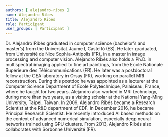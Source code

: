 ```yaml
---
authors: [ alejandro-ribes ]
name: Alejandro Ribes 
title: Alejandro Ribes
role: Participant
user_groups: [ Participant ]
---
```


Dr. Alejandro Ribés graduated in computer science (bachelor’s and master’s) from the Universitat Jaume I, Castelló (ES). He later graduated, from Université de Nice Sophia-Antipolis (FR), in a master in image processing and computer vision. Alejandro Ribés also holds a Ph.D. in multispectral imaging applied to fine art paintings, from the Ecole Nationale Supérieure des Télécommunications (FR). He later was a postdoctoral fellow at the CEA laboratory in Orsay (FR), working on parallel MRI reconstruction. During this postdoc he was appointed as a lecturer at the Computer Science Department of Ecole Polytechnique, Palaiseau, France, where he taught for two years. Alejandro also worked in MRI technology, during more than two years, as a visiting scholar at the National Yang-Ming University, Taipei, Taiwan. In 2009, Alejandro Ribés became a Research Scientist at the R\&D department of EDF. In December 2016, he became Principal Research Scientist. He recently introduced AI based methods on the context of advanced numerical simulation, especially deep neural networks trained using GPU clusters. From 2013, Alejandro Ribés also collaborates with Sorbonne Université (FR).
